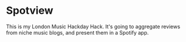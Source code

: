 # Spotview

This is my London Music Hackday Hack.  It's going to aggregate reviews from niche music blogs, and present them in a Spotify app.
